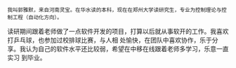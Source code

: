     我叫郭雅默，来自河南灵宝。在华水读的本科，现在在郑州大学读研究生，专业为控制理论与控制工程（自动化方向）。
读研期间跟着老师做了一点软件开发的项目，打算以后就从事软开的工作。我喜欢打乒乓球，也参加过校排球比赛，与人相
处愉快，在团队中喜欢协作，乐于分享。我认为自己的软件水平还比较弱，希望在中移在线跟着老师多学习，乐意一直实习
到毕业。
